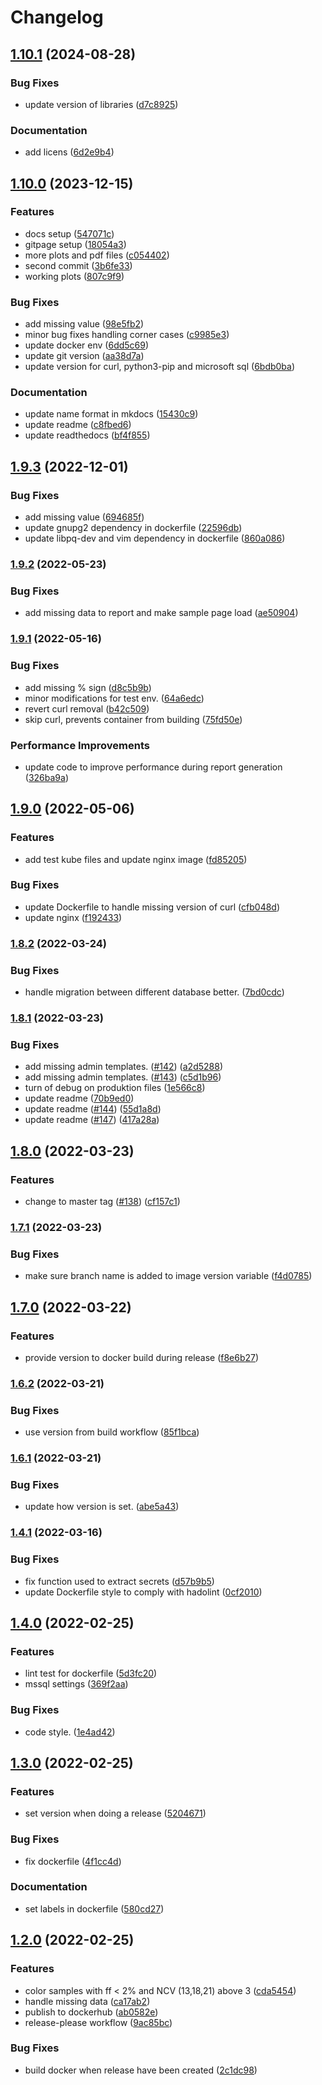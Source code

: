 # Changelog

## [1.10.1](https://github.com/clinical-genomics-uppsala/NIPTviewer/compare/v1.10.0...v1.10.1) (2024-08-28)


### Bug Fixes

* update version of libraries ([d7c8925](https://github.com/clinical-genomics-uppsala/NIPTviewer/commit/d7c8925738b6daaa3c7685870204c5cc5b67e44e))


### Documentation

* add licens ([6d2e9b4](https://github.com/clinical-genomics-uppsala/NIPTviewer/commit/6d2e9b47c2e3ba07c57025197c44adbe06d13dde))

## [1.10.0](https://github.com/clinical-genomics-uppsala/NIPTviewer/compare/v1.9.3...v1.10.0) (2023-12-15)


### Features

* docs setup ([547071c](https://github.com/clinical-genomics-uppsala/NIPTviewer/commit/547071c178d1788ab6b085b517e72501765558ec))
* gitpage setup ([18054a3](https://github.com/clinical-genomics-uppsala/NIPTviewer/commit/18054a39672f6364ccb6e8c2984a1f6e583c8bb1))
* more plots and pdf files ([c054402](https://github.com/clinical-genomics-uppsala/NIPTviewer/commit/c05440292745cdbd48640177d01053943ca74860))
* second commit ([3b6fe33](https://github.com/clinical-genomics-uppsala/NIPTviewer/commit/3b6fe338ea6714b984a3e79cfa0a1cac3a19de28))
* working plots ([807c9f9](https://github.com/clinical-genomics-uppsala/NIPTviewer/commit/807c9f9ee02b0e7388f114682013c47ea20b81dd))


### Bug Fixes

* add missing value ([98e5fb2](https://github.com/clinical-genomics-uppsala/NIPTviewer/commit/98e5fb26be75fc56a752dbab8a593426a3edba30))
* minor bug fixes handling corner cases ([c9985e3](https://github.com/clinical-genomics-uppsala/NIPTviewer/commit/c9985e3ff12f0e4f0f2e706bc38e19b49867384b))
* update docker env ([6dd5c69](https://github.com/clinical-genomics-uppsala/NIPTviewer/commit/6dd5c6945708a7c84dd3fe5cd5b6e91153436da5))
* update git version ([aa38d7a](https://github.com/clinical-genomics-uppsala/NIPTviewer/commit/aa38d7a78b34f8cd40206ce4aac5be89fba9e660))
* update version for curl, python3-pip and microsoft sql ([6bdb0ba](https://github.com/clinical-genomics-uppsala/NIPTviewer/commit/6bdb0ba44d58e9004f0948ddd7d025d3e41948fc))


### Documentation

* update name format in mkdocs ([15430c9](https://github.com/clinical-genomics-uppsala/NIPTviewer/commit/15430c94c536556dd4af00744ab78e0a627d6660))
* update readme ([c8fbed6](https://github.com/clinical-genomics-uppsala/NIPTviewer/commit/c8fbed6eb3ba5513faa1fee9f2e94b52c78001d1))
* update readthedocs ([bf4f855](https://github.com/clinical-genomics-uppsala/NIPTviewer/commit/bf4f85529504b3064389b922d8ecba38eedea5bb))

## [1.9.3](https://github.com/clinical-genomics-uppsala/NIPTViewer/compare/v1.9.2...v1.9.3) (2022-12-01)


### Bug Fixes

* add missing value ([694685f](https://github.com/clinical-genomics-uppsala/NIPTViewer/commit/694685f9be9d40879897dc7770f827afe9d7bccf))
* update gnupg2 dependency in dockerfile ([22596db](https://github.com/clinical-genomics-uppsala/NIPTViewer/commit/22596dbfcc8e3879ef06aa8ef11c60640dba34db))
* update libpq-dev and vim dependency in dockerfile ([860a086](https://github.com/clinical-genomics-uppsala/NIPTViewer/commit/860a086d79a70a54221085f7733f45b240220223))

### [1.9.2](https://github.com/clinical-genomics-uppsala/NIPTViewer/compare/v1.9.1...v1.9.2) (2022-05-23)


### Bug Fixes

* add missing data to report and make sample page load ([ae50904](https://github.com/clinical-genomics-uppsala/NIPTViewer/commit/ae50904fdaea4203eb9e1f773f009f7719788af4))

### [1.9.1](https://github.com/clinical-genomics-uppsala/NIPTViewer/compare/v1.9.0...v1.9.1) (2022-05-16)


### Bug Fixes

* add missing % sign ([d8c5b9b](https://github.com/clinical-genomics-uppsala/NIPTViewer/commit/d8c5b9b43ebb87b4c653bcf11f5d37a91db69794))
* minor modifications for test env. ([64a6edc](https://github.com/clinical-genomics-uppsala/NIPTViewer/commit/64a6edc22b1490828ccf9e7ef01a1b94dd5f594c))
* revert curl removal ([b42c509](https://github.com/clinical-genomics-uppsala/NIPTViewer/commit/b42c509df39f80ca98e9df1ac1bee73eea7cb2d9))
* skip curl, prevents container from building ([75fd50e](https://github.com/clinical-genomics-uppsala/NIPTViewer/commit/75fd50e70ea65c4b2f5a6a643b3943e32f4c6e68))


### Performance Improvements

* update code to improve performance during report generation ([326ba9a](https://github.com/clinical-genomics-uppsala/NIPTViewer/commit/326ba9a4f073836c777e2e2d2ae64ef1df2ce371))

## [1.9.0](https://github.com/clinical-genomics-uppsala/NIPTViewer/compare/v1.8.2...v1.9.0) (2022-05-06)


### Features

* add test kube files and update nginx image ([fd85205](https://github.com/clinical-genomics-uppsala/NIPTViewer/commit/fd852051a044594c378c6edb601199868c35bb6f))


### Bug Fixes

* update Dockerfile to handle missing version of curl ([cfb048d](https://github.com/clinical-genomics-uppsala/NIPTViewer/commit/cfb048de44abbb6f9c29d8a4f676f1d82bde688a))
* update nginx ([f192433](https://github.com/clinical-genomics-uppsala/NIPTViewer/commit/f1924336d7b1c8e84a9e006b866aa0c01942fc47))

### [1.8.2](https://github.com/clinical-genomics-uppsala/NIPTViewer/compare/v1.8.1...v1.8.2) (2022-03-24)


### Bug Fixes

* handle migration between different database better. ([7bd0cdc](https://github.com/clinical-genomics-uppsala/NIPTViewer/commit/7bd0cdc6be525bdb2d5f2032fe5d4a8ff67c0428))

### [1.8.1](https://github.com/clinical-genomics-uppsala/NIPTViewer/compare/v1.8.0...v1.8.1) (2022-03-23)


### Bug Fixes

* add missing admin templates. ([#142](https://github.com/clinical-genomics-uppsala/NIPTViewer/issues/142)) ([a2d5288](https://github.com/clinical-genomics-uppsala/NIPTViewer/commit/a2d52889ac3e2c16d0b66163168a4e41d60d76a9))
* add missing admin templates. ([#143](https://github.com/clinical-genomics-uppsala/NIPTViewer/issues/143)) ([c5d1b96](https://github.com/clinical-genomics-uppsala/NIPTViewer/commit/c5d1b96583e562c5ebe2293f502ead2f3f4b56d9))
* turn of debug on produktion files ([1e566c8](https://github.com/clinical-genomics-uppsala/NIPTViewer/commit/1e566c80583ba3ffdd8054b8a2dc2c33e8ac18c5))
* update readme ([70b9ed0](https://github.com/clinical-genomics-uppsala/NIPTViewer/commit/70b9ed0d9f5cc3b297f88500adeb61df0c0f2115))
* update readme ([#144](https://github.com/clinical-genomics-uppsala/NIPTViewer/issues/144)) ([55d1a8d](https://github.com/clinical-genomics-uppsala/NIPTViewer/commit/55d1a8d5325882b308619e01f92f3769303d513d))
* update readme ([#147](https://github.com/clinical-genomics-uppsala/NIPTViewer/issues/147)) ([417a28a](https://github.com/clinical-genomics-uppsala/NIPTViewer/commit/417a28af9dc5c1e0809adde24dd2d6e2c93bf22d))

## [1.8.0](https://github.com/clinical-genomics-uppsala/NIPTViewer/compare/v1.7.1...v1.8.0) (2022-03-23)


### Features

* change to master tag ([#138](https://github.com/clinical-genomics-uppsala/NIPTViewer/issues/138)) ([cf157c1](https://github.com/clinical-genomics-uppsala/NIPTViewer/commit/cf157c1ccea9d8966add570bf44a93c3b1a18119))

### [1.7.1](https://github.com/clinical-genomics-uppsala/NIPTViewer/compare/v1.7.0...v1.7.1) (2022-03-23)


### Bug Fixes

* make sure branch name is added to image version variable ([f4d0785](https://github.com/clinical-genomics-uppsala/NIPTViewer/commit/f4d0785c1501041d3508e25c12c60d54d9625f4c))

## [1.7.0](https://github.com/clinical-genomics-uppsala/NIPTViewer/compare/v1.6.2...v1.7.0) (2022-03-22)


### Features

* provide version to docker build during release ([f8e6b27](https://github.com/clinical-genomics-uppsala/NIPTViewer/commit/f8e6b271b409defe6cf3b52840c21d43949edec8))

### [1.6.2](https://github.com/clinical-genomics-uppsala/NIPTViewer/compare/v1.6.1...v1.6.2) (2022-03-21)


### Bug Fixes

* use version from build workflow ([85f1bca](https://github.com/clinical-genomics-uppsala/NIPTViewer/commit/85f1bca2de5139c8bb9365ee0aa60ab0e02b7ee3))

### [1.6.1](https://github.com/clinical-genomics-uppsala/NIPTViewer/compare/v1.6.0...v1.6.1) (2022-03-21)


### Bug Fixes

* update how version is set. ([abe5a43](https://github.com/clinical-genomics-uppsala/NIPTViewer/commit/abe5a4373475b2b025483c3cb073270ecc9b532d))

### [1.4.1](https://www.github.com/clinical-genomics-uppsala/NIPTViewer/compare/v1.4.0...v1.4.1) (2022-03-16)


### Bug Fixes

* fix function used to extract secrets ([d57b9b5](https://www.github.com/clinical-genomics-uppsala/NIPTViewer/commit/d57b9b56a3719128b6b81ab8c999e1bf9f6200a9))
* update Dockerfile style to comply with hadolint ([0cf2010](https://www.github.com/clinical-genomics-uppsala/NIPTViewer/commit/0cf20108e34f3d0cbaf2c1e5b6440ea8bc3d6fdf))

## [1.4.0](https://www.github.com/clinical-genomics-uppsala/NIPTViewer/compare/v1.3.0...v1.4.0) (2022-02-25)


### Features

* lint test for dockerfile ([5d3fc20](https://www.github.com/clinical-genomics-uppsala/NIPTViewer/commit/5d3fc200d40ef797fc7252afbc6a256c3a58fef2))
* mssql settings ([369f2aa](https://www.github.com/clinical-genomics-uppsala/NIPTViewer/commit/369f2aab01e4d166edba1513faec6a21c1f769e6))


### Bug Fixes

* code style. ([1e4ad42](https://www.github.com/clinical-genomics-uppsala/NIPTViewer/commit/1e4ad42d7a0cb3f236bf365cef373200b4ad70bf))

## [1.3.0](https://www.github.com/clinical-genomics-uppsala/NIPTViewer/compare/v1.2.0...v1.3.0) (2022-02-25)


### Features

* set version when doing a release ([5204671](https://www.github.com/clinical-genomics-uppsala/NIPTViewer/commit/5204671ace2486236571f46a4fac7d7d685106d0))


### Bug Fixes

* fix dockerfile ([4f1cc4d](https://www.github.com/clinical-genomics-uppsala/NIPTViewer/commit/4f1cc4d430b8246b9e0a76346226f5d161e1c042))


### Documentation

* set labels in dockerfile ([580cd27](https://www.github.com/clinical-genomics-uppsala/NIPTViewer/commit/580cd272271d7bd20391eb40d026b44e400bfada))

## [1.2.0](https://www.github.com/clinical-genomics-uppsala/NIPTViewer/compare/v1.1.0...v1.2.0) (2022-02-25)


### Features

* color samples with ff < 2% and NCV (13,18,21) above 3 ([cda5454](https://www.github.com/clinical-genomics-uppsala/NIPTViewer/commit/cda545477e028343d6c5465c7a248eb7ba2fd432))
* handle missing data ([ca17ab2](https://www.github.com/clinical-genomics-uppsala/NIPTViewer/commit/ca17ab2c06a08e726fac2b0ffe7435c19819cbb8))
* publish to dockerhub ([ab0582e](https://www.github.com/clinical-genomics-uppsala/NIPTViewer/commit/ab0582ea96f8282dbf4a7a8169be071553a63af5))
* release-please workflow ([9ac85bc](https://www.github.com/clinical-genomics-uppsala/NIPTViewer/commit/9ac85bcfa593508eb673ab8cb61549d530561b8f))


### Bug Fixes

* build docker when release have been created ([2c1dc98](https://www.github.com/clinical-genomics-uppsala/NIPTViewer/commit/2c1dc987445f1b0e501fc571078273fab8e76a89))
